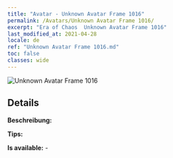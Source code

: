 ```yaml
---
title: "Avatar - Unknown Avatar Frame 1016"
permalink: /Avatars/Unknown Avatar Frame 1016/
excerpt: "Era of Chaos  Unknown Avatar Frame 1016"
last_modified_at: 2021-04-28
locale: de
ref: "Unknown Avatar Frame 1016.md"
toc: false
classes: wide
---
```

 ![Unknown Avatar Frame 1016](/images/a/avatarFrame_16.png)

## Details

 **Beschreibung:**  

 **Tips:**  

 **Is available:**  - 

